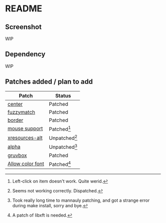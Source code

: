 # README
## Screenshot
WIP
## Dependency
WIP
## Patches added / plan to add
Patch | Status |
---|---|
[center](https://tools.suckless.org/dmenu/patches/center/)  | Patched |
[fuzzymatch](https://tools.suckless.org/dmenu/patches/fuzzymatch/) | Patched|
[border](https://tools.suckless.org/dmenu/patches/border/) | Patched |
[mouse support](https://tools.suckless.org/dmenu/patches/mouse-support/) | Patched[^1] |
[xresources-alt](https://tools.suckless.org/dmenu/patches/xresources-alt/) | Unpatched[^2] |
[alpha](https://tools.suckless.org/dmenu/patches/alpha/)| Unpatched[^3] |
[gruvbox](https://tools.suckless.org/dmenu/patches/gruvbox/) | Patched |
[Allow color font](https://tools.suckless.org/dmenu/patches/allow-color-font/) | Patched[^4] |
[^1]:Left-click on item doesn't work. Quite werid.
[^2]:Seems not working correctly. Dispatched.
[^3]:Took really long time to mannauly patching, and got a strange error during
  make install, sorry and bye.
[^4]:A patch of libxft is needed.
